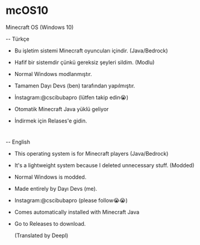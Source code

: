 # mcOS10
Minecraft OS (Windows 10)

-- Türkçe
 - Bu işletim sistemi Minecraft oyuncuları içindir. (Java/Bedrock)

 - Hafif bir sistemdir çünkü gereksiz şeyleri sildim. (Modlu)

 - Normal Windows modlanmıştır.

 - Tamamen Dayı Devs (ben) tarafından yapılmıştır.

 - İnstagram:@cscibubapro (lütfen takip edin😭)

 - Otomatik Minecraft Java yüklü geliyor

 - İndirmek için Relases'e gidin.
#


-- English
 - This operating system is for Minecraft players (Java/Bedrock)

 - It's a lightweight system because I deleted unnecessary stuff. (Modded)

 - Normal Windows is modded.

 - Made entirely by Dayı Devs (me).

 - Instagram:@cscibubapro (please follow😭😭)

 - Comes automatically installed with Minecraft Java

 - Go to Releases to download.

   (Translated by Deepl)
#
